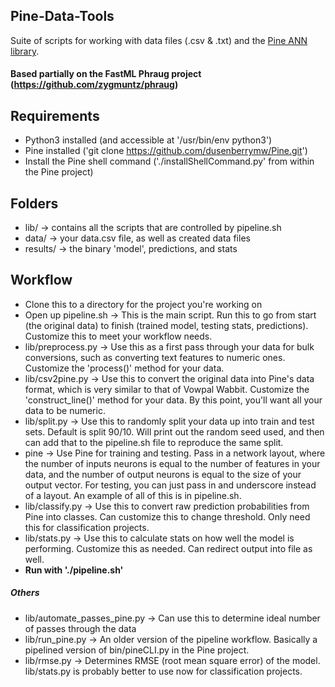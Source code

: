 Pine-Data-Tools
---

Suite of scripts for working with data files (.csv &amp; .txt) and the [Pine ANN
library](https://github.com/dusenberrymw/Pine).

#### Based partially on the FastML Phraug project (https://github.com/zygmuntz/phraug)

## Requirements
- Python3 installed (and accessible at '/usr/bin/env python3')
- Pine installed ('git clone https://github.com/dusenberrymw/Pine.git')
- Install the Pine shell command ('./installShellCommand.py' from within the Pine
project)

## Folders
- lib/ -> contains all the scripts that are controlled by pipeline.sh
- data/ -> your data.csv file, as well as created data files
- results/ -> the binary 'model', predictions, and stats

## Workflow
- Clone this to a directory for the project you're working on
- Open up pipeline.sh -> This is the main script.  Run this to go from start
(the original data) to finish (trained model, testing stats, predictions).
Customize this to meet your workflow needs.
- lib/preprocess.py -> Use this as a first pass through your data for bulk
conversions, such as converting text features to numeric ones.  Customize the
'process()' method for your data.
- lib/csv2pine.py -> Use this to convert the original data into Pine's data format,
which is very similar to that of Vowpal Wabbit.  Customize the
'construct_line()' method for your data.  By this point, you'll want all your data to
be numeric.
- lib/split.py -> Use this to randomly split your data up into train and test sets.
Default is split 90/10.  Will print out the random seed used, and then can add
that to the pipeline.sh file to reproduce the same split.
- pine -> Use Pine for training and testing.  Pass in a network layout, where
the number of inputs neurons is equal to the number of features in your data,
and the number of output neurons is equal to the size of your output vector.
For testing, you can just pass in and underscore instead of a layout.  An
example of all of this is in pipeline.sh.
- lib/classify.py -> Use this to convert raw prediction probabilities from Pine into
classes.  Can customize this to change threshold.  Only need this for
classification projects.
- lib/stats.py -> Use this to calculate stats on how well the model is performing.
Customize this as needed.  Can redirect output into file as well.
- **Run with './pipeline.sh'**

##### Others
-  lib/automate_passes_pine.py -> Can use this to determine ideal number of
passes through the data
- lib/run_pine.py -> An older version of the pipeline workflow.  Basically a
pipelined version of bin/pineCLI.py in the Pine project.
- lib/rmse.py -> Determines RMSE (root mean square error) of the model.
lib/stats.py is probably better to use now for classification projects.
